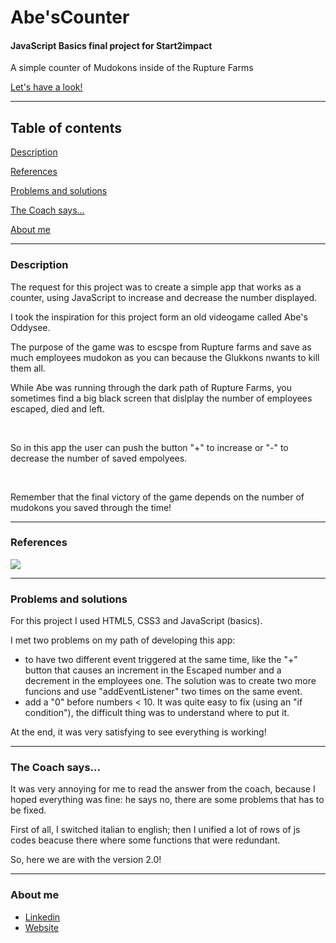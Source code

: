 # Abe'sCounter

<h4>JavaScript Basics final project for Start2impact</h4>
<p>A simple counter of Mudokons inside of the Rupture Farms</p>
<a href="https://abes-counter.netlify.app" target="_blank">Let's have a look!</a>
<hr>
<h2><strong>Table of contents</strong></h2>
<p><a href="#description">Description</a></p>
<p><a href="#ref">References</a></p>
<p><a href="#prob">Problems and solutions</a></p>
<p><a href="#coach">The Coach says...</a></p>
<p><a href="#about">About me</a></p>
<hr>

<h3><a name="description">Description</a></h3>
<p>The request for this project was to create a simple app that works as a counter, using JavaScript to increase and decrease the number displayed.</p>
<p>I took the inspiration for this project form an old videogame called Abe's Oddysee.</p>
<p>The purpose of the game was to escspe from Rupture farms and save as much employees mudokon as you can because the Glukkons nwants to kill them all.</p>
<p>While Abe was running through the dark path of Rupture Farms, 
   you sometimes find a big black screen that dislplay the number of employees escaped, died and left.</p>
<br>
<p>So in this app the user can push the button "+" to increase or "-" to decrease the number of saved empolyees.</p>
<br>
<p>Remember that the final victory of the game depends on the number of mudokons you saved through the time!</p>

<hr>
<h3><a name="ref">References</a></h3>

<img src="https://user-images.githubusercontent.com/94831498/160344237-721da859-5989-45d3-bc28-6f9b75e50f46.png">

<hr>
<h3><a name="prob">Problems and solutions</a></h3>
<p>For this project I used HTML5, CSS3 and JavaScript (basics).</p>
<p>I met two problems on my path of developing this app:</p>
<ul>
  <li>to have two different event triggered at the same time, like the "+" button that causes an increment in the Escaped number
    and a decrement in the employees one.
    The solution was to create two more funcions and use "addEventListener" two times on the same event.
  <li>add a "0" before numbers < 10. It was quite easy to fix (using an "if condition"), 
                                    the difficult thing was to understand where to put it.</li>
</ul>
<p>At the end, it was very satisfying to see everything is working!</p>
<hr>
<h3><a name="coach">The Coach says...</a></h3>
<p>It was very annoying for me to read the answer from the coach, because I hoped everything was fine: he says no, there are some problems that has to be fixed.</p>
<p>First of all, I switched italian to english; then I unified a lot of rows of js codes beacuse there where some functions that were redundant.</p>
<p>So, here we are with the version 2.0!</p>
<hr>
<h3><a name="about">About me</a></h3>
<ul>
   <li><a href="https://www.linkedin.com/in/claudiacavalleri/" target="_blank">Linkedin</a></li>
   <li><a href="https://claudiacavalleri.github.io" target="_blank">Website</a></li>
</ul>
